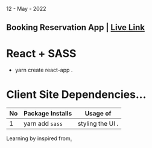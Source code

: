 12 - May - 2022

## Booking Reservation App | [Live Link](www)

# React + SASS 

* yarn create react-app .


# Client Site Dependencies...
|No| Package Installs       | Usage of                                          |
|--|------------------------|---------------------------------------------------|
| 1| yarn add `sass`        | styling the UI .                                  |


Learning by inspired from[.](https://youtu.be/RkWpJ4XUHuw)

